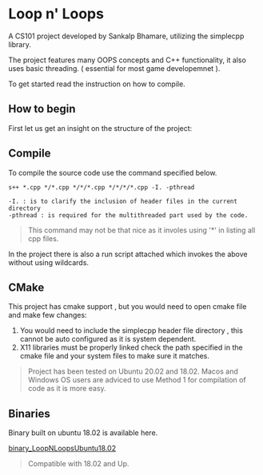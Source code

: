 # Loop n' Loops

A CS101 project developed by Sankalp Bhamare, utilizing the simplecpp library.

The project features many OOPS concepts and C++ functionality, it also uses basic threading. ( essential for most game
developemnet ).

To get started read the instruction on how to compile.

## How to begin

First let us get an insight on the structure of the project:

## Compile

To compile the source code use the command specified below.

`s++ *.cpp */*.cpp */*/*.cpp */*/*/*.cpp -I. -pthread`

    -I. : is to clarify the inclusion of header files in the current directory
    -pthread : is required for the multithreaded part used by the code.

> This command may not be that nice as it involes using '*' in listing all cpp files.


In the project there is also a run script attached which invokes the above without using wildcards.

## CMake

This project has cmake support , but you would need to open cmake file and make few changes:

1. You would need to include the simplecpp header file directory , this cannot be auto configured as it is system
   dependent.
2. X11 libraries must be properly linked check the path specified in the cmake file and your system files to make sure
   it matches.

> Project has been tested on Ubuntu 20.02 and 18.02.
> Macos and Windows OS users are adviced to use Method 1 for compilation of code as it is more easy.

## Binaries

Binary built on ubuntu 18.02 is available here.

[binary_LoopNLoopsUbuntu18.02](www.google.com)

> Compatible with 18.02 and Up.